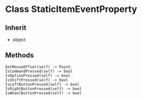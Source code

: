 # Class StaticItemEventProperty

## Inherit

* object

## Methods
```
GetMouseOffset(self) -> Point
IsCommandPressed(self) -> bool
IsOptionPressed(self) -> bool
IsShiftPressed(self) -> bool
IsLeftButtonPressed(self) -> bool
IsRightButtonPressed(self) -> bool
IsWheelButtonPressed(self) -> bool
```
